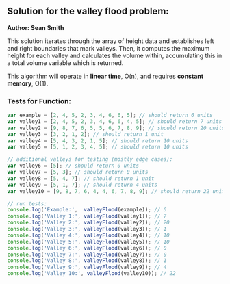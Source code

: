 ## Solution for the valley flood problem: ##
**Author: Sean Smith**

This solution iterates through the array of height data and establishes left and right boundaries that mark valleys. Then, it computes the maximum height for each valley and calculates the volume within, accumulating this in a total volume variable which is returned.

This algorithm will operate in **linear time**, O(n), and requires **constant memory**, O(1).

### Tests for Function: ###

``` javascript
var example = [2, 4, 5, 2, 3, 4, 6, 6, 5]; // should return 6 units
var valley1 = [2, 4, 5, 2, 3, 4, 6, 6, 4, 5]; // should return 7 units
var valley2 = [9, 8, 7, 6, 5, 5, 6, 7, 8, 9]; // should return 20 units
var valley3 = [3, 2, 1, 2]; // should return 1 unit
var valley4 = [5, 4, 3, 2, 1, 5]; // should return 10 units
var valley5 = [5, 1, 2, 3, 4, 5]; // should return 10 units

// additional valleys for testing (mostly edge cases):
var valley6 = [5]; // should return 0 units
var valley7 = [5, 3]; // should return 0 units
var valley8 = [5, 4, 7]; // should return 1 unit
var valley9 = [5, 1, 7]; // should return 4 units
var valley10 = [9, 8, 7, 6, 4, 4, 6, 7, 8, 9]; // should return 22 units

// run tests:
console.log('Example:',  valleyFlood(example)); // 6
console.log('Valley 1:', valleyFlood(valley1)); // 7
console.log('Valley 2:', valleyFlood(valley2)); // 20
console.log('Valley 3:', valleyFlood(valley3)); // 1
console.log('Valley 4:', valleyFlood(valley4)); // 10
console.log('Valley 5:', valleyFlood(valley5)); // 10
console.log('Valley 6:', valleyFlood(valley6)); // 0
console.log('Valley 7:', valleyFlood(valley7)); // 0
console.log('Valley 8:', valleyFlood(valley8)); // 1
console.log('Valley 9:', valleyFlood(valley9)); // 4
console.log('Valley 10:', valleyFlood(valley10)); // 22
```